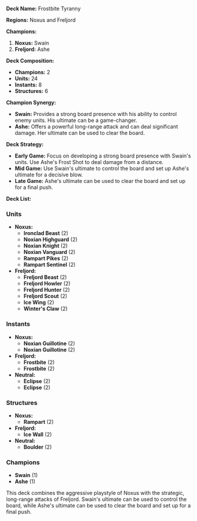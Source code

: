 **Deck Name:** Frostbite Tyranny

**Regions:** Noxus and Freljord

**Champions:**

1. **Noxus:** Swain
2. **Freljord:** Ashe

**Deck Composition:**

- **Champions:** 2
- **Units:** 24
- **Instants:** 8
- **Structures:** 6

**Champion Synergy:**

- **Swain:** Provides a strong board presence with his ability to control enemy units. His ultimate can be a game-changer.
- **Ashe:** Offers a powerful long-range attack and can deal significant damage. Her ultimate can be used to clear the board.

**Deck Strategy:**

- **Early Game:** Focus on developing a strong board presence with Swain's units. Use Ashe's Frost Shot to deal damage from a distance.
- **Mid Game:** Use Swain's ultimate to control the board and set up Ashe's ultimate for a decisive blow.
- **Late Game:** Ashe's ultimate can be used to clear the board and set up for a final push.

**Deck List:**

### Units

- **Noxus:**
  - **Ironclad Beast** (2)
  - **Noxian Highguard** (2)
  - **Noxian Knight** (2)
  - **Noxian Vanguard** (2)
  - **Rampart Pikes** (2)
  - **Rampart Sentinel** (2)
- **Freljord:**
  - **Freljord Beast** (2)
  - **Freljord Howler** (2)
  - **Freljord Hunter** (2)
  - **Freljord Scout** (2)
  - **Ice Wing** (2)
  - **Winter's Claw** (2)

### Instants

- **Noxus:**
  - **Noxian Guillotine** (2)
  - **Noxian Guillotine** (2)
- **Freljord:**
  - **Frostbite** (2)
  - **Frostbite** (2)
- **Neutral:**
  - **Eclipse** (2)
  - **Eclipse** (2)

### Structures

- **Noxus:**
  - **Rampart** (2)
- **Freljord:**
  - **Ice Wall** (2)
- **Neutral:**
  - **Boulder** (2)

### Champions

- **Swain** (1)
- **Ashe** (1)

This deck combines the aggressive playstyle of Noxus with the strategic, long-range attacks of Freljord. Swain's ultimate can be used to control the board, while Ashe's ultimate can be used to clear the board and set up for a final push.